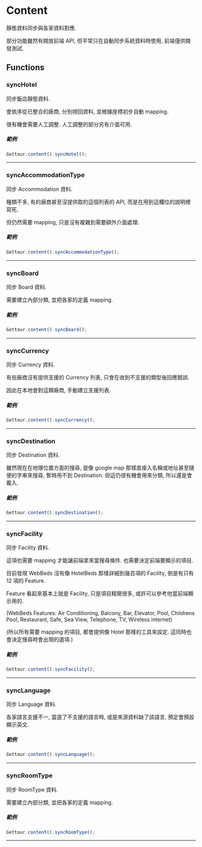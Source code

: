 
# Content

靜態資料同步與各家資料對應.

部分功能雖然有開放前端 API, 但平常只在自動同步系統資料時使用, 前端僅供開發測試.

## Functions

### syncHotel

同步飯店靜態資料.

會依序從已整合的廠商, 分別撈回資料, 並根據座標初步自動 mapping. 

很有機會需要人工調整. 人工調整的部分另有介面可用.

##### 範例

```javascript
Gettour.content().syncHotel();
```

---

### syncAccommodationType

同步 Accommodation 資料.

種類不多, 有的廠商甚至沒提供取的這個列表的 API, 而是在用到這欄位的說明裡寫死.

但仍然需要 mapping, 只是沒有複雜到需要額外介面處理.

##### 範例

```javascript
Gettour.content().syncAccommodationType();
```

---

### syncBoard

同步 Board 資料.

需要建立內部分類, 並把各家的定義 mapping.

##### 範例

```javascript
Gettour.content().syncBoard();
```

---

### syncCurrency

同步 Currency 資料.

有些廠商沒有提供支援的 Currency 列表, 只會在收到不支援的類型後回應錯誤.

因此在本地會對這類廠商, 手動建立支援列表.

##### 範例

```javascript
Gettour.content().syncCurrency();
```

---

### syncDestination

同步 Destination 資料.

雖然現在在地理位置方面的搜尋, 是像 google map 那樣直接入名稱或地址甚至隨便的字串來搜尋, 暫時用不到 Destination. 但這仍很有機會用來分類, 所以還是會載入.

##### 範例

```javascript
Gettour.content().syncDestination();
```

---

### syncFacility

同步 Facility 資料.

這項也需要 mapping 才能讓前端拿來當搜尋條件. 也需要決定前端要顯示的項目.

目前發現 WebBeds 沒有像 HotelBeds 那樣詳細到幾百項的 Facility, 倒是有只有 12 項的 Feature.

Feature 看起來基本上就是 Facility, 只是項目精簡很多, 或許可以參考他當前端顯示用的.

(WebBeds Features: Air Conditioning, Balcony, Bar, Elevator, Pool, Childrens Pool, Restaurant, Safe, Sea View, Telephone, TV, Wireless internet)

(所以所有需要 mapping 的項目, 都會提供像 Hotel 那樣的工具來設定. 這同時也會決定搜尋時會出現的選項.)

##### 範例

```javascript
Gettour.content().syncFacility();
```

---

### syncLanguage

同步 Language 資料.

各家語言支援不一, 當選了不支援的語言時, 或是來源資料缺了該語言, 預定會預設顯示英文.

##### 範例

```javascript
Gettour.content().syncLanguage();
```

---

### syncRoomType

同步 RoomType 資料.

需要建立內部分類, 並把各家的定義 mapping.

##### 範例

```javascript
Gettour.content().syncRoomType();
```

---


